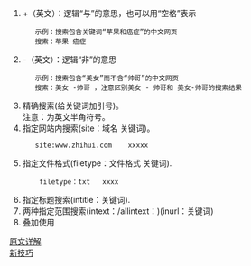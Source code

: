 1. +（英文）：逻辑“与”的意思，也可以用“空格”表示
    ```text
       示例：搜索包含关键词“苹果和癌症”的中文网页
       搜索：苹果 癌症
    ```
2. -（英文）：逻辑“非”的意思    
    ```text
       示例：搜索包含“美女”而不含“帅哥”的中文网页
       搜索：美女 -帅哥 ，注意区别美女 - 帅哥和 美女-帅哥的搜索结果
    ```
2.  精确搜索(给关键词加引号)。  
    注意：为英文半角符号。
3.  指定网站内搜索(site：域名 关键词)。
    ```text
       site:www.zhihui.com    xxxxx
    ```    
4.  指定文件格式(filetype：文件格式 关键词).
    ```text
        filetype：txt   xxxx
    ```    
5.  指定标题搜索(intitle：关键词).  
6.  两种指定范围搜索(intext：/allintext：)(inurl：关键词)    
7.  叠加使用


[原文详解](https://zhuanlan.zhihu.com/p/25525658)  
[新技巧](https://blog.csdn.net/qq_34033853/article/details/79311303)